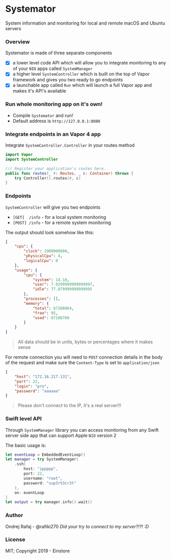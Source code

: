 # Systemator

System information and monitoring for local and remote macOS and Ubuntu servers

### Overview

Systemator is made of three separate components

- [x] a lower level code API which will allow you to integrate monitoring to any of your `NIO` apps called `SystemManager`
- [x] a higher level `SystemController` which is built on the top of Vapor framework and gives you two ready to go endpoints
- [x] a launchable app called `Run` which will launch a full Vapor app and makes it's API's available

### Run whole monitoring app on it's own!

* Compile `Systemator` and run!
* Default address is `http://127.0.0.1:8080`

### Integrate endpoints in an Vapor 4 app

Integrate `SystemController.Controller` in your routes method

```swift
import Vapor
import SystemController

/// Register your application's routes here.
public func routes(_ r: Routes, _ c: Container) throws {
    try Controller().routes(r, c)
}
```

### Endpoints

`SystemController` will give you two endpoints

* `[GET]  /info` - for a local system monitoring
* `[POST] /info` - for a remote system monitoring

The output should look somehow like this:
```json
{
    "cpu": {
        "clock": 2900000000,
        "physicalCpu": 4,
        "logicalCpu": 8
    },
    "usage": {
        "cpu": {
            "system": 14.18,
            "user": 7.9299999999999997,
            "idle": 77.879999999999995
        },
        "processes": [],
        "memory": {
            "total": 67108864,
            "free": 95,
            "used": 67108769
        }
    }
}
```
> All data should be in units, bytes or percentages where it makes sense

For remote connection you will need to `POST` connection details in the body of the request and make sure the `Content-Type` is set to `application/json`
```json
{
	"host": "172.16.217.131",
	"port": 22,
	"login": "pro",
	"password": "aaaaaa"
}
```
> Please don't connect to the IP, it's a real server!!!

### Swift level API

Through `SystemManager` library you can access monitoring from any Swift server side app that can support Apple `NIO` version 2

The basic usage is:

```swift
let eventLoop = EmbeddedEventLoop()
let manager = try SystemManager(
    .ssh(
        host: "ippppp",
        port: 22,
        username: "root",
        password: "sup3rS3cr3t"
    ),
    on: eventLoop
)
let output = try manager.info().wait()
```

### Author

Ondrej Rafaj - @rafiki270
*Did your try to connect to my server?!?! :D*


### License

MIT; Copyright 2019 - Einstore
